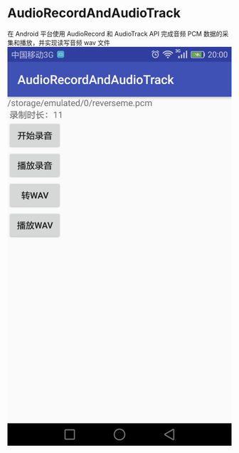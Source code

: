 # AudioRecordAndAudioTrack
在 Android 平台使用 AudioRecord 和 AudioTrack API 完成音频 PCM 数据的采集和播放，并实现读写音频 wav 文件
![Alt text](https://github.com/MediaAndAudio/AudioRecordAndAudioTrack/blob/master/device-2017-12-07-200027.png)
